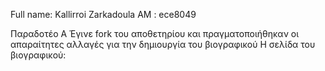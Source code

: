 Full name: Kallirroi Zarkadoula
AM : ece8049

Παραδοτέο Α
Έγινε fork του αποθετηρίου   και πραγματοποιήθηκαν οι απαραίτητες αλλαγές για την δημιουργία του βιογραφικού
Η σελίδα του βιογραφικού: 
